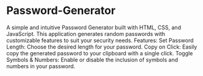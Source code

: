 # Password-Generator
 A simple and intuitive Password Generator built with HTML, CSS, and JavaScript. This application generates random passwords with customizable features to suit your security needs. Features:      Set Password Length: Choose the desired length for your password.     Copy on Click: Easily copy the generated password to your clipboard with a single click.     Toggle Symbols & Numbers: Enable or disable the inclusion of symbols and numbers in your password.
